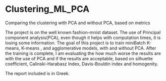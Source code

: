 # Clustering_ML_PCA
Comparing the clustering with PCA and without PCA, based on metrics

The project is on the well known fashion-mnist dataset. The use of Principal component analysis(PCA), even though it helps with computation times, it is losing some information. The goal of this project is to train miniBatch K-means, K-means , and agglomerative models, with and without PCA. After the training is complete, I am evaluating the how much worse the results are with the use of PCA and if the results are acceptable, based on silhuette coefficient, Calinski-Harabasz Index, Davis-Bouldin index and homogenity. 

The report included is in Greek.
